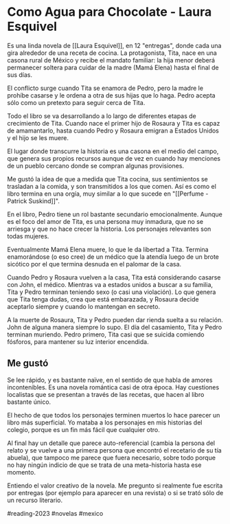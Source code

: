 # Como Agua para Chocolate - Laura Esquivel
Es una linda novela de [[Laura Esquivel]], en 12 "entregas", donde cada una gira alrededor de una receta de cocina. La protagonista, Tita, nace en una casona rural de México y recibe el mandato familiar: la hija menor deberá permanecer soltera para cuidar de la madre (Mamá Elena) hasta el final de sus días. 

El conflicto surge cuando Tita se enamora de Pedro, pero la madre le prohíbe casarse y le ordena a otra de sus hijas que lo haga. Pedro acepta sólo como un pretexto para seguir cerca de Tita. 

Todo el libro se va desarrollando a lo largo de diferentes etapas de crecimiento de Tita. Cuando nace el primer hijo de Rosaura y Tita es capaz de amamantarlo, hasta cuando Pedro y Rosaura emigran a Estados Unidos y el hijo se les muere. 

El lugar donde transcurre la historia es una casona en el medio del campo, que genera sus propios recursos aunque de vez en cuando hay menciones de un pueblo cercano donde se compran algunas provisiones. 

Me gustó la idea de que a medida que Tita cocina, sus sentimientos se trasladan a la comida, y son transmitidos a los que comen. Así es como el libro termina en una orgía, muy similar a lo que sucede en "[[Perfume - Patrick Suskind]]". 

En el libro, Pedro tiene un rol bastante secundario emocionalmente. Aunque es el foco del amor de Tita, es una persona muy inmadura, que no se arriesga y que no hace crecer la historia. Los personajes relevantes son todas mujeres. 

Eventualmente Mamá Elena muere, lo que le da libertad a Tita. Termina enamorándose (o eso cree) de un médico que la atendía luego de un brote sicótico por el que termina desnuda en el palomar de la casa. 

Cuando Pedro y Rosaura vuelven a la casa, Tita está considerando casarse con John, el médico. Mientras va a estados unidos a buscar a su familia, Tita y Pedro terminan teniendo sexo (o casi una violación). Lo que genera que Tita tenga dudas, crea que está embarazada, y Rosaura decide aceptarlo siempre y cuando lo mantengan en secreto. 

A la muerte de Rosaura, Tita y Pedro pueden dar rienda suelta a su relación. John de alguna manera siempre lo supo. El día del casamiento, Tita y Pedro terminan muriendo. Pedro primero, Tita casi que se suicida comiendo fósforos, para mantener su luz interior encendida. 

## Me gustó
Se lee rápido, y es bastante naïve, en el sentido de que habla de amores incontenibles. Es una novela romántica casi de otra época. Hay cuestiones localistas que se presentan a través de las recetas, que hacen al libro bastante único. 

El hecho de que todos los personajes terminen muertos lo hace parecer un libro más superficial. Yo mataba a los personajes en mis historias del colegio, porque es un fin más fácil que cualquier otro. 

Al final hay un detalle que parece auto-referencial (cambia la persona del relato y se vuelve a una primera persona que encontró el recetario de su tía abuela), que tampoco me parece que fuera necesario, sobre todo porque no hay ningún indicio de que se trata de una meta-historia hasta ese momento. 

Entiendo el valor creativo de la novela. Me pregunto si realmente fue escrita por entregas (por ejemplo para aparecer en una revista) o si se trató sólo de un recurso literario. 

#reading-2023 #novelas #mexico